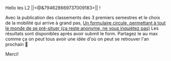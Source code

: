 
Hello les L2 ||<@&794628669737009183>|| !

Avec la publication des classements des 3 premiers semestres et le choix de la mobilité qui arrive à grand pas,
[Un formulaire circule, permettant à tout le monde de se pré-situer (ça reste anonyme, ne vous inquiétez pas)](https://forms.gle/5oC6osJFc3EXDz1H6)
Les résultats sont disponibles après avoir submit le form.
Partagez le au max comme ça on peut tous avoir une idée d'où on peut se retrouver l'an prochain 🙂

Merci!
